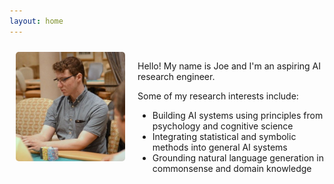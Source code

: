 ```yaml
---
layout: home
---
```


<div style="display: flex;">
  <div style="width: 175px; height: 175px; margin: 10px; flex-shrink: 0;">
    <img src="/assets/img/headshot.jpeg" style="border-radius: 5px;" />
  </div>
  <div style="margin: 10px 0 10px 10px;">
    <p>Hello! My name is Joe and I'm an aspiring AI research engineer.</p>
    <p>
      Some of my research interests include:
      <ul>
        <li>Building AI systems using principles from psychology and cognitive science</li>
        <li>Integrating statistical and symbolic methods into general AI systems</li>
        <li>Grounding natural language generation in commonsense and domain knowledge</li>
      </ul>
    </p>
  </div>
</div>

